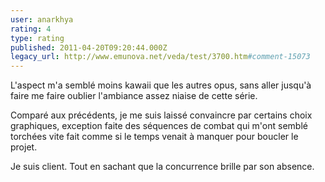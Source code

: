 ```yaml
---
user: anarkhya
rating: 4
type: rating
published: 2011-04-20T09:20:44.000Z
legacy_url: http://www.emunova.net/veda/test/3700.htm#comment-15073
---
```

L'aspect m'a semblé moins kawaii que les autres opus, sans aller jusqu'à faire me faire oublier l'ambiance assez niaise de cette série.

Comparé aux précédents, je me suis laissé convaincre par certains choix graphiques, exception faite des séquences de combat qui m'ont semblé torchées vite fait comme si le temps venait à manquer pour boucler le projet.

Je suis client. Tout en sachant que la concurrence brille par son absence.